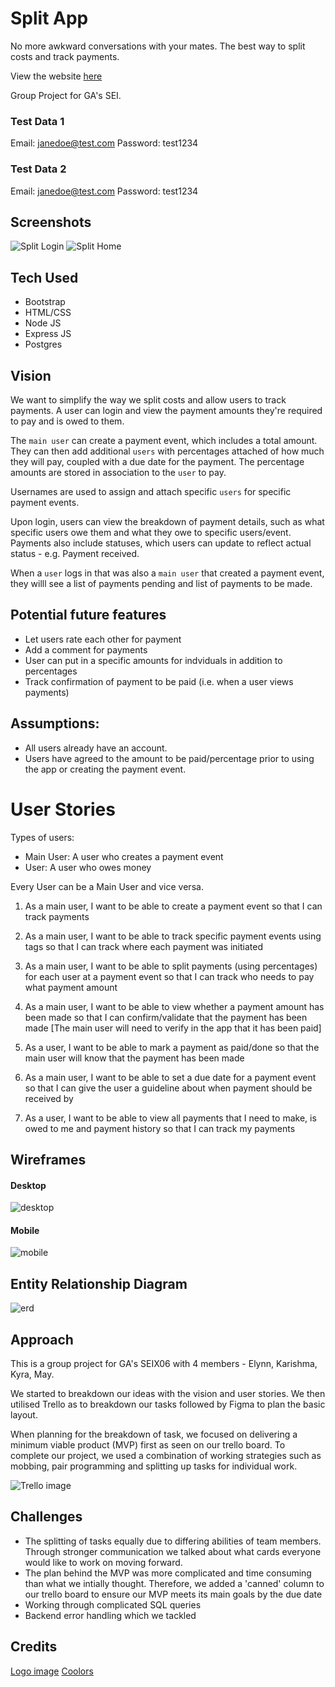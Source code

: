 # Split App

No more awkward conversations with your mates. The best way to split costs and track payments.

View the website [here](https://split-app-project.herokuapp.com/)

Group Project for GA's SEI.

### Test Data 1

Email: janedoe@test.com
Password: test1234

### Test Data 2

Email: janedoe@test.com
Password: test1234

## Screenshots

![Split Login](/assets/split-login.png)
![Split Home](/assets/split-home.png)

## Tech Used

-   Bootstrap
-   HTML/CSS
-   Node JS
-   Express JS
-   Postgres

## Vision

We want to simplify the way we split costs and allow users to track payments.
A user can login and view the payment amounts they're required to pay and is owed to them.

The `main user` can create a payment event, which includes a total amount. They can then add additional `users` with percentages attached of how much they will pay, coupled with a due date for the payment. The percentage amounts are stored in association to the `user` to pay.

Usernames are used to assign and attach specific `users` for specific payment events.

Upon login, users can view the breakdown of payment details, such as what specific users owe them and what they owe to specific users/event. Payments also include statuses, which users can update to reflect actual status - e.g. Payment received.

When a `user` logs in that was also a `main user` that created a payment event, they willl see a list of payments pending and list of payments to be made.

## Potential future features

-   Let users rate each other for payment
-   Add a comment for payments
-   User can put in a specific amounts for indviduals in addition to percentages
-   Track confirmation of payment to be paid (i.e. when a user views payments)

## Assumptions:

-   All users already have an account.
-   Users have agreed to the amount to be paid/percentage prior to using the app or creating the payment event.

# User Stories

Types of users:

-   Main User: A user who creates a payment event
-   User: A user who owes money

Every User can be a Main User and vice versa.

1. As a main user,
   I want to be able to create a payment event
   so that I can track payments

2. As a main user,
   I want to be able to track specific payment events using tags
   so that I can track where each payment was initiated

3. As a main user,
   I want to be able to split payments (using percentages) for each user at a payment event
   so that I can track who needs to pay what payment amount

4. As a main user,
   I want to be able to view whether a payment amount has been made
   so that I can confirm/validate that the payment has been made [The main user will need to verify in the app that it has been paid]

5. As a user,
   I want to be able to mark a payment as paid/done
   so that the main user will know that the payment has been made

6. As a main user,
   I want to be able to set a due date for a payment event
   so that I can give the user a guideline about when payment should be received by

7. As a user,
   I want to be able to view all payments that I need to make, is owed to me and payment history
   so that I can track my payments

## Wireframes

#### Desktop

![desktop](/assets/desktop.png)

#### Mobile

![mobile](/assets/mobile.png)

## Entity Relationship Diagram

![erd](/assets/database-ERD.png)

## Approach

This is a group project for GA's SEIX06 with 4 members - Elynn, Karishma, Kyra, May.

We started to breakdown our ideas with the vision and user stories. We then utilised Trello as to breakdown our tasks followed by Figma to plan the basic layout.

When planning for the breakdown of task, we focused on delivering a minimum viable product (MVP) first as seen on our trello board. To complete our project, we used a combination of working strategies such as mobbing, pair programming and splitting up tasks for individual work.

![Trello image](/assets/Trello-screenshot.png)

## Challenges

-   The splitting of tasks equally due to differing abilities of team members. Through stronger communication we talked about what cards everyone would like to work on moving forward.
-   The plan behind the MVP was more complicated and time consuming than what we intially thought. Therefore, we added a 'canned' column to our trello board to ensure our MVP meets its main goals by the due date
-   Working through complicated SQL queries
-   Backend error handling which we tackled

## Credits

[Logo image](https://static.thenounproject.com/png/180195-200.png)
[Coolors](https://coolors.co/c200fb-fc2f00-ec7d10-ffbc0a)
